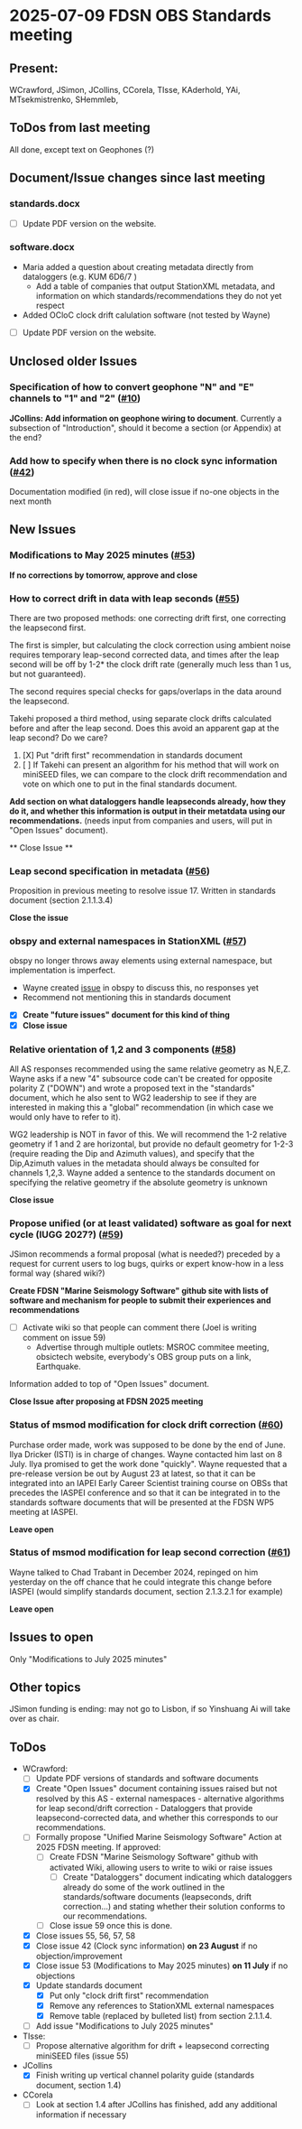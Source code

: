 # 2025-07-09 FDSN OBS Standards meeting

## Present: 
WCrawford, JSimon, JCollins, CCorela, TIsse, KAderhold, YAi, MTsekmistrenko, SHemmleb, 

##  ToDos from last meeting

All done, except text on Geophones (?)

## Document/Issue changes since last meeting

### standards.docx

- [ ] Update PDF version on the website.

### software.docx

- Maria added a question about creating metadata directly from dataloggers (e.g. KUM 6D6/7 )
    - Add a table of companies that output StationXML metadata, and information on which standards/recommendations they do not yet respect
- Added OCloC clock drift calulation software (not tested by Wayne)
- [ ] Update PDF version on the website.

## Unclosed older Issues

### Specification of how to convert geophone "N" and "E" channels to "1" and "2" ([#10](https://github.com/FDSN/OBS-standards/issues/10))

**JCollins: Add information on geophone wiring to document**.  Currently a subsection of "Introduction", should it become a section (or Appendix) at the end?

### Add how to specify when there is no clock sync information ([#42](https://github.com/FDSN/OBS-standards/issues/42))

Documentation modified (in red), will close issue if no-one objects in the next month

## New Issues

### Modifications to May 2025 minutes ([#53](https://github.com/FDSN/OBS-standards/issues/53))

**If no corrections by tomorrow, approve and close**

### How to correct drift in data with leap seconds ([#55](https://github.com/FDSN/OBS-standards/issues/55))
There are two proposed methods: one correcting drift first, one correcting the leapsecond first.

The first is  simpler, but calculating the clock correction using ambient noise requires temporary leap-second corrected data,
and times after the leap second will be off by 1-2* the clock drift rate (generally much less than 1 us, but not guaranteed).

The second requires special checks for gaps/overlaps in the data around the leapsecond.

Takehi proposed a third method, using separate clock drifts calculated before and after the leap second.  Does this avoid an apparent gap at the leap
second?  Do we care?

1. [X] Put "drift first" recommendation in standards document
2. [ ] If Takehi can present an algorithm for his method that will work on miniSEED files, we can compare to the clock drift recommendation and vote on which one to put in the final standards document.

**Add section on what dataloggers handle leapseconds already, how they do it, and whether this information is output in their metatdata using our recommendations.**  (needs input from companies and users, will put in "Open Issues" document).

** Close Issue **

### Leap second specification in metadata ([#56](https://github.com/FDSN/OBS-standards/issues/56))
Proposition in previous meeting to resolve issue 17.  Written in standards document (section 2.1.1.3.4)

**Close the issue**

### obspy and external namespaces in StationXML ([#57](https://github.com/FDSN/OBS-standards/issues/57))
obspy no longer throws away elements using external namespace, but implementation is imperfect.
- Wayne created [issue](https://github.com/obspy/obspy/issues/3574) in obspy to discuss this, no responses yet
- Recommend not mentioning this in standards document
- [X] **Create "future issues" document for this kind of thing**
- [X] **Close issue**

### Relative orientation of 1,2 and 3 components ([#58](https://github.com/FDSN/OBS-standards/issues/58))
All AS responses recommended using the same relative geometry as N,E,Z.  Wayne asks if a new "4" subsource code
can't be created for opposite polarity Z ("DOWN") and wrote a proposed text in the "standards" document,
which he also sent to WG2 leadership to see if they are interested in making this a "global" recommendation (in which case we would only have to refer to it).

WG2 leadership is NOT in favor of this.  We will recommend the 1-2 relative geometry if 1 and 2 are horizontal, but
provide no default geometry for 1-2-3 (require reading the Dip and Azimuth values), and specify that the Dip,Azimuth values in the metadata should
always be consulted for channels 1,2,3.
Wayne added a sentence to the standards document on specifying the relative geometry if the absolute geometry is unknown

**Close issue**

### Propose unified (or at least validated) software as goal for next cycle (IUGG 2027?) ([#59](https://github.com/FDSN/OBS-standards/issues/59))
JSimon recommends a formal proposal (what is needed?) preceded by a request for current users to log bugs, quirks or expert know-how in a less formal
way (shared wiki?)

**Create FDSN "Marine Seismology Software" github site with lists of software and mechanism for people to submit their experiences and recommendations**
- [ ] Activate wiki so that people can comment there (Joel is writing comment on issue 59)
    - Advertise through multiple outlets: MSROC commitee meeting, obsictech website, everybody's OBS group puts on a link, Earthquake.

Information added to top of "Open Issues" document.

**Close Issue after proposing at FDSN 2025 meeting**

### Status of msmod modification for clock drift correction ([#60](https://github.com/FDSN/OBS-standards/issues/60))
Purchase order made, work was supposed to be done by the end of June.  Ilya Dricker (ISTI) is in charge of changes.  Wayne contacted him last on 8 July.
Ilya promised to get the work done "quickly".  Wayne requested that a pre-release version be out by August 23 at latest,
so that it can be integrated into an IAPEI Early Career Scientist training course on OBSs that precedes the IASPEI 
conference and so that it can be integrated in to the standards
software documents that will be presented at the FDSN WP5 meeting at IASPEI.

**Leave open**

### Status of msmod modification for leap second correction ([#61](https://github.com/FDSN/OBS-standards/issues/61))
Wayne talked to Chad Trabant in December 2024, repinged on him yesterday on the off chance that he could integrate this
change before IASPEI (would simplify standards document, section 2.1.3.2.1 for example)

**Leave open**

## Issues to open

Only "Modifications to July 2025 minutes"

## Other topics

JSimon funding is ending: may not go to Lisbon, if so Yinshuang Ai will take over as chair.

## ToDos

- WCrawford:
    - [ ] Update PDF versions of standards and software documents
    - [X] Create "Open Issues" document containing issues raised but not resolved by this AS
          - external namespaces
          - alternative algorithms for leap second/drift correction
          - Dataloggers that provide leapsecond-corrected data, and whether this corresponds to our recommendations.
    - [ ] Formally propose "Unified Marine Seismology Software" Action at 2025 FDSN meeting.  If approved:
        - [ ] Create FDSN "Marine Seismology Software" github with activated Wiki, allowing users to write to wiki or raise issues
            - [ ] Create "Dataloggers" document indicating which dataloggers already do some of the work outlined
                  in the standards/software documents (leapseconds, drift correction...) and stating whether their
                  solution conforms to our recommendations.
        - [ ] Close issue 59 once this is done.
    - [X] Close issues 55, 56, 57, 58
    - [X] Close issue 42 (Clock sync information) **on 23 August** if no objection/improvement
    - [X] Close issue 53 (Modifications to May 2025 minutes) **on 11 July** if no objections
    - [X] Update standards document
        - [X] Put only "clock drift first" recommendation
        - [X] Remove any references to StationXML external namespaces
        - [X] Remove table (replaced by bulleted list) from section 2.1.1.4.
    - [ ] Add issue "Modifications to July 2025 minutes"
- TIsse:
    - [ ] Propose alternative algorithm for drift + leapsecond correcting miniSEED files (issue 55)
- JCollins
    - [X] Finish writing up vertical channel polarity guide (standards document, section 1.4)
- CCorela
    - [ ] Look at section 1.4 after JCollins has finished, add any additional information if necessary
